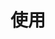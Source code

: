 # 使用
<script type="text/javascript" src="https://api.map.baidu.com/api?v=1.0&&type=webgl&ak=您的密钥">

# API gram: 
